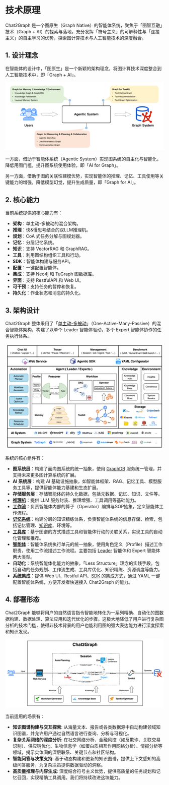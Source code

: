 # 技术原理

Chat2Graph 是一个图原生（Graph Native）的智能体系统，聚焦于「图智互融」技术（Graph + AI）的探索与落地，充分发挥「符号主义」的可解释性与「连接主义」的自主学习的优势，探索图计算技术与人工智能技术的深度融合。

## 1. 设计理念

在智能体的设计中，「图原生」是一个新颖的架构理念，将图计算技术深度整合到人工智能技术中，即「Graph + AI」。

![](../../asset/image/arch-design.png)

一方面，借助于智能体系统（Agentic System）实现图系统的自主化与智能化，降低用图门槛，提升图系统使用体验，即「AI for Graph」。

另一方面，借助于图的关联性建模优势，实现智能体的推理、记忆、工具使用等关键能力的增强，降低模型幻觉，提升生成质量，即「Graph for AI」。

## 2. 核心能力

当前系统提供的核心能力有：

* **架构**：单主动-多被动的混合架构。
* **推理**：快&慢思考结合的双LLM推理机。
* **规划**：CoA 式任务分解与图规划器。
* **记忆**：分层记忆系统。
* **知识**：支持 VectorRAG 和 GraphRAG。
* **工具**：利用图结构组织工具和行动。
* **SDK**：智能体构建与服务API。
* **配置**：一键配置智能体。
* **集成**：支持 Neo4j 和 TuGraph 图数据库。
* **界面**：支持 RestfulAPI 和 Web UI。
* **可干预**：支持任务的暂停和恢复。
* **持久化**：作业状态和消息的持久化。

## 3. 架构设计

Chat2Graph 整体采用了「[单主动-多被动](https://arxiv.org/abs/2409.11393)」（One-Active-Many-Passive）的混合智能体架构，构建了以单个 Leader 智能体驱动，多个 Expert 智能体协作的任务执行体系。

![](../../asset/image/arch.png)

系统的核心组件有：

* **图系统层**：构建了面向图系统的统一抽象，使用 [GraphDB](../cookbook/graphdb.md) 服务统一管理，并支持未来更多图计算系统的扩展。
* **AI 系统层**：构建 AI 基础设施抽象，如智能体框架、RAG、记忆工具、模型服务工具等，提供智能体能力基建和生态扩展。
* **存储服务层**：存储智能体的持久化数据，包括元数据、记忆、知识、文件等。
* **[推理机](reasoner.md)**：提供 LLM 服务封装、推理增强、工具调用等基础能力。
* **[工作流](workflow.md)**：负责智能体内部的算子（Operator）编排与SOP抽象，定义智能体工作流程。
* **[记忆系统](memory.md)**：构建分层的知识精练体系，负责智能体系统的信息存储、检索，包括记忆管理、[知识库](../cookbook/knowledgebase.md)、环境等。
* **[工具库](toolkit.md)**：基于图谱的方式描述工具和智能体行动的关联关系，实现工具的自动化管理和推荐。
* **[智能体](agent.md)**：智能体系统执行单元的统一抽象，使用角色定义（Profile）描述工作职责，使用工作流描述工作流程。主要包括 [Leader](leader.md) 智能体和 Expert 智能体两大类型。
* **自动化**：系统智能体化能力的抽象，「Less Structure」理念的实践手段。包括自动的任务规划、工作流生成、工具库优化、知识精练、资源调度等能力。
* **系统集成**：提供 Web UI、Restful API、[SDK](sdk.md) 的集成方式，通过 YAML 一键配置智能体系统，方便开发者快速接入 Chat2Graph 的能力。

## 4. 部署形态

Chat2Graph 能够将用户的自然语言指令智能地转化为一系列精确、自动化的图数据构建、数据处理、算法应用和迭代优化的步骤。这极大地降低了用户进行复杂图分析的技术门槛，使得非技术背景的用户也能利用图的强大表达能力进行深度探索和知识发现。

![](../../asset/image/arch-deploy.png)

当前适用的场景有：

- **知识图谱构建与交互探索**: 从海量文本、报告或各类数据源中自动构建领域知识图谱，并允许用户通过自然语言进行查询、分析与可视化。
- **复杂关系网络的深度分析**: 在社交网络分析、金融风控（如反欺诈、关联交易识别）、供应链优化、生物信息学（如蛋白质相互作用网络分析）、情报分析等领域，揭示实体间的深层联系、关键节点和社区结构。
- **智能问答与决策支持**: 基于动态构建和更新的知识图谱，提供上下文感知的高级问答服务，为复杂决策提供数据驱动的洞察。
- **高质量推理与内容生成**: 深度结合符号主义优势，提供高质量的任务规划和记忆召回，实现精确工具调用。我们将持续改进这块能力。
